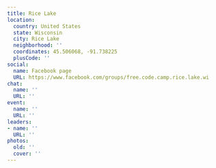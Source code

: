 ```yaml
---
title: Rice Lake
location:
  country: United States
  state: Wisconsin
  city: Rice Lake
  neighborhood: ''
  coordinates: 45.506068, -91.738225
  plusCode: ''
social:
  name: Facebook page
  URL: https://www.facebook.com/groups/free.code.camp.rice.lake.wi
chat:
  name: ''
  URL: ''
event:
  name: ''
  URL: ''
leaders:
- name: ''
  URL: ''
photos:
  old: ''
  cover: ''
---
```

